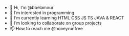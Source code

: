 - 👋 Hi, I’m @bbelamour
- 👀 I’m interested in programming
- 🌱 I’m currently learning HTML CSS JS TS JAVA & REACT
- 💞️ I’m looking to collaborate on group projects 
- 📫 How to reach me @honeyrunfree

<!---
bbelamour/bbelamour is a ✨ special ✨ repository because its `README.md` (this file) appears on your GitHub profile.
You can click the Preview link to take a look at your changes.
--->

